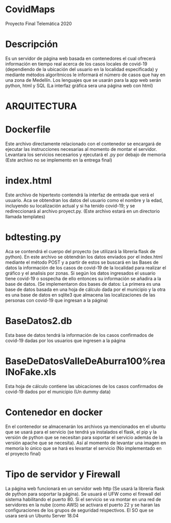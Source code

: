 # CovidMaps
Proyecto Final Telemática 2020
# Descripción
Es un servidor de página web basada en contenedores el cual ofrecerá información en tiempo real acerca de los casos locales de covid-19 (dependiendo de la ubicación del usuario en la localidad especificada) y mediante métodos algorítmicos le informará el número de casos que hay en una zona de Medellín. Los lenguajes que se usarán para la app web serán python, html y SQL (La interfaz gráfica sera una página web con html)
# ARQUITECTURA
   # Dockerfile
   Este archivo directamente relacionado con el contenedor se encargará de ejecutar las instrucciones necesarias al momento de montar el servidor. Levantara los servicios necesarios y ejecutará el .py por debajo de memoria (Este archivo no se implemento en la entrega final)
   # index.html
   Este archivo de hipertexto contendrá la interfaz de entrada que verá el usuario. Aca se obtendran los datos del usuario como el nombre y la edad, incluyendo su localización actual y si ha tenido covid-19; y se redireccionará al archivo proyect.py. (Este archivo estará en un directorio llamada templates)
   # bdtesting.py
   Aca se contendrá el cuerpo del proyecto (se utilizará la libreria flask de python). En este archivo se obtendrán los datos enviados por el index.html mediante el método POST y a partir de estos se buscará en las Bases de datos la información de los casos de covid-19 de la localidad para realizar el gráfico y el analisis por zonas. Si según los datos ingresados el usuario tiene covid-19 o sospecha de ello entonces su información se añadira a la base de datos. (Se implementaron dos bases de datos: La primera es una base de datos basada en una hoja de cálculo dada por el municipio y la otra es una base de datos en sqlite3 que almacena las localizaciones de las personas con covid-19 que ingresan a la página)
   # BaseDatos2.db
   Esta base de datos tendrá la información de los casos confirmados de covid-19 dadas por los usuarios que ingresen a la página
   # BaseDeDatosValleDeAburra100%realNoFake.xls
   Esta hoja de cálculo contiene las ubicaciones de los casos confirmados de covid-19 dados por el municipio (Un dummy data)
   # Contenedor en docker
   En el contenedor se almacenarán los archivos ya mencionados en el ubuntu que se usará para el servicio (se tendrá ya instalados el      flask, el pip y la versión de python que se necesitan para soportar el servicio además de la versión apache que se necesita). Así al    momento de levantar una imagen en memoría lo único que se hará es levantar el servicio (No implementado en el proyecto final)
   # Tipo de servidor y Firewall
   La página web funcionará en un servidor web http (Se usará la libreria flask de python para soportar la página). Se usuará el UFW como el firewall del sistema habilitando el puerto 80. Si el servicio se va montar en una red de servidores en la nube (como AWS) se activara el puerto 22 y se haran las configuraciones de los grupos de seguridad respectivos. El SO que se usara será un Ubuntu Server 18.04
